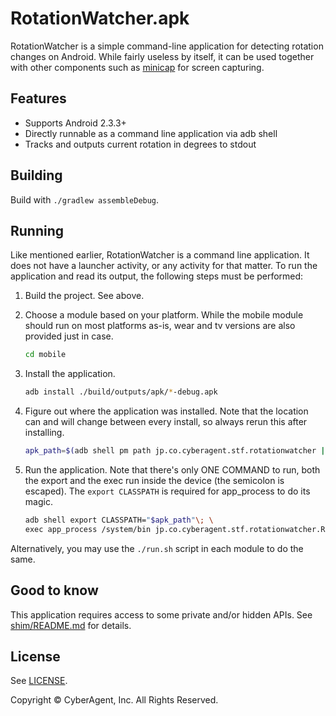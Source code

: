 # RotationWatcher.apk

RotationWatcher is a simple command-line application for detecting rotation changes on Android. While fairly useless by itself, it can be used together with other components such as [minicap](https://github.com/openstf/minicap) for screen capturing.

## Features

* Supports Android 2.3.3+
* Directly runnable as a command line application via adb shell
* Tracks and outputs current rotation in degrees to stdout

## Building

Build with `./gradlew assembleDebug`.

## Running

Like mentioned earlier, RotationWatcher is a command line application. It does not have a launcher activity, or any activity for that matter. To run the application and read its output, the following steps must be performed:

1. Build the project. See above.
2. Choose a module based on your platform. While the mobile module should run on most platforms as-is, wear and tv versions are also provided just in case.

    ```bash
    cd mobile
    ```

3. Install the application.

    ```bash
    adb install ./build/outputs/apk/*-debug.apk
    ```

4. Figure out where the application was installed. Note that the location can and will change between every install, so always rerun this after installing.

    ```bash
    apk_path=$(adb shell pm path jp.co.cyberagent.stf.rotationwatcher | tr -d '\r' | cut -d: -f 2)
    ```

5. Run the application. Note that there's only ONE COMMAND to run, both the export and the exec run inside the device (the semicolon is escaped). The `export CLASSPATH` is required for app_process to do its magic.

    ```bash
    adb shell export CLASSPATH="$apk_path"\; \
    exec app_process /system/bin jp.co.cyberagent.stf.rotationwatcher.RotationWatcher
    ```

Alternatively, you may use the `./run.sh` script in each module to do the same.

## Good to know

This application requires access to some private and/or hidden APIs. See [shim/README.md](shim/README.md) for details.

## License

See [LICENSE](LICENSE).

Copyright © CyberAgent, Inc. All Rights Reserved.

